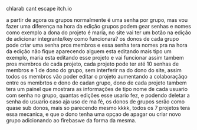 chlarab cant escape itch.io


a partir de agora os grupos normalmente é uma senha por grupo, mas vou fazer uma diferença na hora da edição grupos podem gear senhas e nomes como exemplo a dona do projeto é maria, no site vai ter um botão na edição de adicionar integrante/key como funcionara? os donos de cada grupo pode criar uma senha pros membros e essa senha tera nomes pra na hora da edição não fique aparecendo alguem esta editando mais tipo um exemplo, maria esta editando esse projeto e vai funcionar assim tambem pros membros de cada projeto, cada projeto pode ter até 10 senhas de membros e 1 de dono do grupo, sem interferir na do dono do site, assim todos os membros vão poder editar o projeto aumentando a colaboraçãqo entre os membrtos e dono de cadan grupo, dono de cada projeto tambem tera um painel que mostrara as informações de tipo nome de cada usuario com senha no grupo, quantas edições esse usario fez, e podendo deletar a senha do usuario caso aja uso de ma fé, os donos de grupos serão como quase sub donos, mais so parecendo mesmo kkkk, todos os 7 projetos tera essa mecanica, e que o dono tenha uma opçao de apagar ou criar novo grupo adicionando ao firebaswe da forma da mesma.
